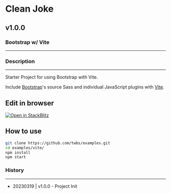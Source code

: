 # Clean Joke
## v1.0.0
### Bootstrap w/ Vite
---

### Description
---

Starter Project for using Bootstrap with Vite.


Include [Bootstrap](https://getbootstrap.com)'s source Sass and individual JavaScript plugins with [Vite](https://vitejs.dev/).

## Edit in browser

[![Open in StackBlitz](https://developer.stackblitz.com/img/open_in_stackblitz.svg)](https://stackblitz.com/github/twbs/examples/tree/main/vite?file=index.html)

## How to use

```sh
git clone https://github.com/twbs/examples.git
cd examples/vite/
npm install
npm start
```

### History
---
 - 20230319 | v1.0.0 - Project Init
